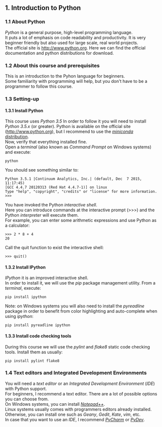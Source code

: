## 1. Introduction to Python

### 1.1 About Python
_Python_ is a general purpose, high-level programming language.
<br>It puts a lot of emphasis on code readability and productivity.
It is very beginner friendly but also used for large scale, real world projects.<br/>
The official site is http://www.python.org. Here we can find the official documentation and python distributions for download.

### 1.2 About this course and prerequisites
This is an introduction to the Pyhon language for beginners.
<br>Some familiarity with programming will help, but you don't have to be a programmer to follow this course.<br/>

### 1.3 Setting-up
#### 1.3.1 Install Python
This course uses _Python 3.5_
In order to follow it you will need to install _Python 3.5.x_ (or greater).
Python is available on the official site (http://www.python.org), but I recommend to use the [_miniconda_ distribution](http://conda.pydata.org/miniconda.html).
<br>Now, verify that everything installed fine.<br/>
Open a _terminal_ (also known as _Command Prompt_ on Windows systems) and execute:

    python

You should see something similar to:

    Python 3.5.1 |Continuum Analytics, Inc.| (default, Dec  7 2015, 11:17:45)
    [GCC 4.4.7 20120313 (Red Hat 4.4.7-1)] on linux
    Type "help", "copyright", "credits" or "license" for more information.
    >>>

You have invoked the Python _interactive shell_.
<br>Here you can introduce commands at the interactive prompt (>>>) and the Python _interpreter_ will execute them.<br/>
For example, you can enter some arithmetic expressions and use Python as a calculator:

    >>> 2 * 8 + 4
    20

Call the quit function to exist the interactive shell:

    >>> quit()

#### 1.3.2 Install IPython
_IPython_ it is an improved interactive shell.
<br>In order to install it, we will use the _pip_ package management utility.
From a _terminal_, execute:

    pip install ipython

Note: on Windows systems you will also need to install the _pyreadline_ package in order to benefit from color highlighting and auto-complete when using _ipython_:

    pip install pyreadline ipython

#### 1.3.3 Install code checking tools
During this course we will use the _pylint_ and _flake8_ static code checking tools.
Install them as usually:

    pip install pylint flake8

### 1.4 Text editors and Integrated Development Environments
You will need a _text editor_ or an _Integrated Development Environment_ (_IDE_) with Python support.
<br>For beginners, I recommend a text editor. There are a lot of possible options you can choose from.<br/>
On Windows systems, you can install [_Notepad++_](https://notepad-plus-plus.org/).
<br>Linux systems usually comes with programmers editors already installed. Otherwise, you can install one such as _Geany_, _Gedit_, _Kate_, _vim_, etc.<br/>
In case that you want to use an _IDE_, I recommend [_PyCharm_](https://www.jetbrains.com/pycharm/download/) or [_PyDev_](http://www.pydev.org/).
